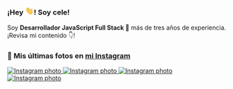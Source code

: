 <h3>¡Hey <img src="https://raw.githubusercontent.com/ABSphreak/ABSphreak/master/gifs/Hi.gif" width="20px" decondig="async">! Soy cele!</h3>

<p>Soy <strong>Desarrollador JavaScript Full Stack 🚀</strong> más de tres años de experiencia.<br />¡Revisa mi contenido 👇!</p>

### 📸 Mis últimas fotos en [mi Instagram](https://instagram.com/cele)


<a href='https://instagram.com/p/C1UpuSGLQiG' target='_blank'>
  <img width='20%' src='https://instagram.flba2-1.fna.fbcdn.net/v/t51.29350-15/412513918_1325803934584302_4400498733289087214_n.jpg?stp=dst-jpg_e15&_nc_ht=instagram.flba2-1.fna.fbcdn.net&_nc_cat=106&_nc_ohc=hO_t34Qy__cAX-jxTdi&edm=APU89FABAAAA&ccb=7-5&oh=00_AfA22_99NmiGzuI95xlDEDBm1FNeMSqRZ1TRwHfojCL6gw&oe=65F43A1D&_nc_sid=bc0c2c' alt='Instagram photo' />
</a>
<a href='https://instagram.com/p/CzMY3lzxgmx' target='_blank'>
  <img width='20%' src='https://instagram.flba2-1.fna.fbcdn.net/v/t51.29350-15/398916226_819142863293745_2426123683154743297_n.webp?stp=dst-jpg_e35&_nc_ht=instagram.flba2-1.fna.fbcdn.net&_nc_cat=109&_nc_ohc=-jqFFKUCaeIAX8JLk9u&edm=APU89FABAAAA&ccb=7-5&oh=00_AfCcCNQ7lWaIptrBuyr5yyL4EjXvjZFv486MQLTRNlLT_g&oe=65F3C88C&_nc_sid=bc0c2c' alt='Instagram photo' />
</a>
<a href='https://instagram.com/p/CygbQv4uqxM' target='_blank'>
  <img width='20%' src='https://instagram.flba2-1.fna.fbcdn.net/v/t51.29350-15/391525959_236593062741789_5868561716480810596_n.webp?stp=dst-jpg_e35&_nc_ht=instagram.flba2-1.fna.fbcdn.net&_nc_cat=109&_nc_ohc=y54eYw9s0LYAX8ETtV6&edm=APU89FABAAAA&ccb=7-5&oh=00_AfDNThljoaMhUa_0tc5gNXwVGGjDqUjd15r8uGknarS14A&oe=65F3CEC8&_nc_sid=bc0c2c' alt='Instagram photo' />
</a>
<a href='https://instagram.com/p/CxTmOF6vN8M' target='_blank'>
  <img width='20%' src='https://instagram.flba2-1.fna.fbcdn.net/v/t51.29350-15/378565944_323878180141713_8920720304536029091_n.jpg?stp=dst-jpg_e15&_nc_ht=instagram.flba2-1.fna.fbcdn.net&_nc_cat=109&_nc_ohc=raIsHOOq2RcAX8D2LZv&edm=APU89FABAAAA&ccb=7-5&oh=00_AfD7h9CVozzcdW5-xPH5qN0tpr1NIIi6IHMqFrtqPIo2bw&oe=65F400D2&_nc_sid=bc0c2c' alt='Instagram photo' />
</a>
